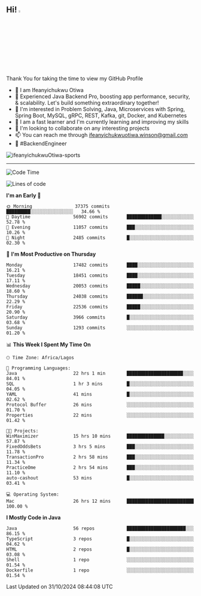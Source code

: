 <!-- BLOG-POST-LIST:START --><!-- BLOG-POST-LIST:END -->

## Hi! <img src="https://media.giphy.com/media/hvRJCLFzcasrR4ia7z/giphy.gif" width="4%"> 

Thank You for taking the time to view my GitHub Profile

- 👋 I am Ifeanyichukwu Otiwa
- 🚀 Experienced Java Backend Pro, boosting app performance, security, & scalability. Let's build something extraordinary together!
- 👀 I'm interested in Problem Solving, Java, Microservices with Spring, Spring Boot, MySQL, gRPC, REST, Kafka, git, Docker, and Kubernetes
- 🌱 I am a fast learner and I'm currently learning and improving my skills
- 💞️ I'm looking to collaborate on any interesting projects
- 📫 You can reach me through ifeanyichukwuotiwa.winson@gmail.com
- 🚀 #BackendEngineer

<p align="left" marginTop="10px"> <img src="https://komarev.com/ghpvc/?username=ifeanyichukwuOtiwa-sports&label=Profile%20views&color=0e75b6&style=for-the-badge" alt="ifeanyichukwuOtiwa-sports" /> </p>

***

<!--START_SECTION:waka-->
![Code Time](http://img.shields.io/badge/Code%20Time-3%2C059%20hrs%2020%20mins-blue)

![Lines of code](https://img.shields.io/badge/From%20Hello%20World%20I%27ve%20Written-26.6%20million%20lines%20of%20code-blue)

**I'm an Early 🐤** 

```text
🌞 Morning                37375 commits       █████████░░░░░░░░░░░░░░░░   34.66 % 
🌆 Daytime                56902 commits       █████████████░░░░░░░░░░░░   52.78 % 
🌃 Evening                11057 commits       ███░░░░░░░░░░░░░░░░░░░░░░   10.26 % 
🌙 Night                  2485 commits        █░░░░░░░░░░░░░░░░░░░░░░░░   02.30 % 
```
📅 **I'm Most Productive on Thursday** 

```text
Monday                   17482 commits       ████░░░░░░░░░░░░░░░░░░░░░   16.21 % 
Tuesday                  18451 commits       ████░░░░░░░░░░░░░░░░░░░░░   17.11 % 
Wednesday                20053 commits       █████░░░░░░░░░░░░░░░░░░░░   18.60 % 
Thursday                 24038 commits       ██████░░░░░░░░░░░░░░░░░░░   22.29 % 
Friday                   22536 commits       █████░░░░░░░░░░░░░░░░░░░░   20.90 % 
Saturday                 3966 commits        █░░░░░░░░░░░░░░░░░░░░░░░░   03.68 % 
Sunday                   1293 commits        ░░░░░░░░░░░░░░░░░░░░░░░░░   01.20 % 
```


📊 **This Week I Spent My Time On** 

```text
🕑︎ Time Zone: Africa/Lagos

💬 Programming Languages: 
Java                     22 hrs 1 min        █████████████████████░░░░   84.01 % 
SQL                      1 hr 3 mins         █░░░░░░░░░░░░░░░░░░░░░░░░   04.05 % 
YAML                     41 mins             █░░░░░░░░░░░░░░░░░░░░░░░░   02.62 % 
Protocol Buffer          26 mins             ░░░░░░░░░░░░░░░░░░░░░░░░░   01.70 % 
Properties               22 mins             ░░░░░░░░░░░░░░░░░░░░░░░░░   01.42 % 

🐱‍💻 Projects: 
WinMaximizer             15 hrs 10 mins      ██████████████░░░░░░░░░░░   57.87 % 
FixedOddsBets            3 hrs 5 mins        ███░░░░░░░░░░░░░░░░░░░░░░   11.78 % 
TransactionPro           2 hrs 58 mins       ███░░░░░░░░░░░░░░░░░░░░░░   11.34 % 
PracticeOme              2 hrs 54 mins       ███░░░░░░░░░░░░░░░░░░░░░░   11.10 % 
auto-cashout             53 mins             █░░░░░░░░░░░░░░░░░░░░░░░░   03.41 % 

💻 Operating System: 
Mac                      26 hrs 12 mins      █████████████████████████   100.00 % 
```

**I Mostly Code in Java** 

```text
Java                     56 repos            ██████████████████████░░░   86.15 % 
TypeScript               3 repos             █░░░░░░░░░░░░░░░░░░░░░░░░   04.62 % 
HTML                     2 repos             █░░░░░░░░░░░░░░░░░░░░░░░░   03.08 % 
Shell                    1 repo              ░░░░░░░░░░░░░░░░░░░░░░░░░   01.54 % 
Dockerfile               1 repo              ░░░░░░░░░░░░░░░░░░░░░░░░░   01.54 % 
```




 Last Updated on 31/10/2024 08:44:08 UTC
<!--END_SECTION:waka-->

<!--
<p align="center">
![trophy](https://github-profile-trophy.vercel.app/?username=ifeanyichukwuOtiwa-sports&theme=onedark) (https://github.com/ryo-ma/github-profile-trophy)
</p>
-->

<!---
ifeanyi-otiwa/ifeanyi-otiwa is a ✨ special ✨ repository because its `README.md` (this file) appears on your GitHub profile.
You can click the Preview link to take a look at your changes.
--->
